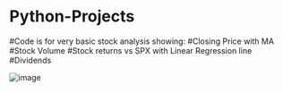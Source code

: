 # Python-Projects
#Code is for very basic stock analysis showing:
  #Closing Price with MA
  #Stock Volume
  #Stock returns vs SPX with Linear Regression line
  #Dividends


![image](https://github.com/user-attachments/assets/1f3d2ef6-068a-4eb4-a5a9-7149015748f5)

